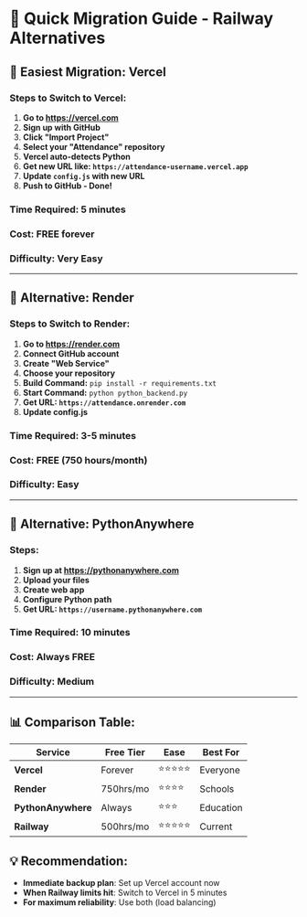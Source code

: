 # 🔄 Quick Migration Guide - Railway Alternatives

## 🥇 **Easiest Migration: Vercel**

### **Steps to Switch to Vercel:**

1. **Go to https://vercel.com**
2. **Sign up with GitHub**
3. **Click "Import Project"**
4. **Select your "Attendance" repository**
5. **Vercel auto-detects Python**
6. **Get new URL like: `https://attendance-username.vercel.app`**
7. **Update `config.js` with new URL**
8. **Push to GitHub - Done!**

### **Time Required:** 5 minutes

### **Cost:** FREE forever

### **Difficulty:** Very Easy

---

## 🎨 **Alternative: Render**

### **Steps to Switch to Render:**

1. **Go to https://render.com**
2. **Connect GitHub account**
3. **Create "Web Service"**
4. **Choose your repository**
5. **Build Command:** `pip install -r requirements.txt`
6. **Start Command:** `python python_backend.py`
7. **Get URL: `https://attendance.onrender.com`**
8. **Update config.js**

### **Time Required:** 3-5 minutes

### **Cost:** FREE (750 hours/month)

### **Difficulty:** Easy

---

## 🐍 **Alternative: PythonAnywhere**

### **Steps:**

1. **Sign up at https://pythonanywhere.com**
2. **Upload your files**
3. **Create web app**
4. **Configure Python path**
5. **Get URL: `https://username.pythonanywhere.com`**

### **Time Required:** 10 minutes

### **Cost:** Always FREE

### **Difficulty:** Medium

---

## 📊 **Comparison Table:**

| Service            | Free Tier | Ease       | Best For  |
| ------------------ | --------- | ---------- | --------- |
| **Vercel**         | Forever   | ⭐⭐⭐⭐⭐ | Everyone  |
| **Render**         | 750hrs/mo | ⭐⭐⭐⭐   | Schools   |
| **PythonAnywhere** | Always    | ⭐⭐⭐     | Education |
| **Railway**        | 500hrs/mo | ⭐⭐⭐⭐⭐ | Current   |

## 💡 **Recommendation:**

- **Immediate backup plan**: Set up Vercel account now
- **When Railway limits hit**: Switch to Vercel in 5 minutes
- **For maximum reliability**: Use both (load balancing)

